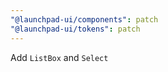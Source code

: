 ```yaml
---
"@launchpad-ui/components": patch
"@launchpad-ui/tokens": patch
---
```


Add `ListBox` and `Select`
